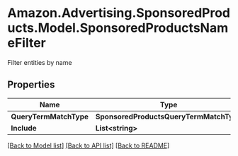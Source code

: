 # Amazon.Advertising.SponsoredProducts.Model.SponsoredProductsNameFilter
Filter entities by name

## Properties

Name | Type | Description | Notes
------------ | ------------- | ------------- | -------------
**QueryTermMatchType** | **SponsoredProductsQueryTermMatchType** |  | [optional] 
**Include** | **List&lt;string&gt;** |  | [optional] 

[[Back to Model list]](../README.md#documentation-for-models) [[Back to API list]](../README.md#documentation-for-api-endpoints) [[Back to README]](../README.md)

